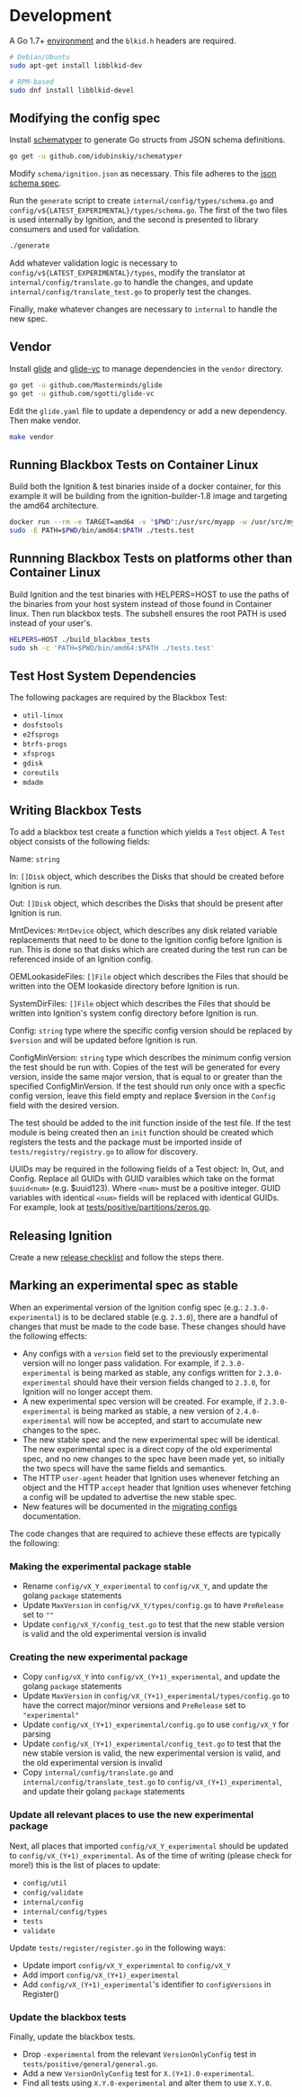 # Development

A Go 1.7+ [environment](https://golang.org/doc/install) and the `blkid.h` headers are required.

```sh
# Debian/Ubuntu
sudo apt-get install libblkid-dev

# RPM-based
sudo dnf install libblkid-devel
```

## Modifying the config spec

Install [schematyper](https://github.com/idubinskiy/schematyper) to generate Go structs from JSON schema definitions.

```sh
go get -u github.com/idubinskiy/schematyper
```

Modify `schema/ignition.json` as necessary. This file adheres to the [json schema spec](http://json-schema.org/).

Run the `generate` script to create `internal/config/types/schema.go` and `config/v${LATEST_EXPERIMENTAL}/types/schema.go`. The first of the two files is used internally by Ignition, and the second is presented to library consumers and used for validation.

```sh
./generate
```

Add whatever validation logic is necessary to `config/v${LATEST_EXPERIMENTAL}/types`, modify the translator at `internal/config/translate.go` to handle the changes, and update `internal/config/translate_test.go` to properly test the changes.

Finally, make whatever changes are necessary to `internal` to handle the new spec.

## Vendor

Install [glide](https://github.com/Masterminds/glide) and [glide-vc](https://github.com/sgotti/glide-vc) to manage dependencies in the `vendor` directory.

```sh
go get -u github.com/Masterminds/glide
go get -u github.com/sgotti/glide-vc
```

Edit the `glide.yaml` file to update a dependency or add a new dependency. Then make vendor.

```sh
make vendor
```

## Running Blackbox Tests on Container Linux

Build both the Ignition & test binaries inside of a docker container, for this example it will be building from the ignition-builder-1.8 image and targeting the amd64 architecture.

```sh
docker run --rm -e TARGET=amd64 -v "$PWD":/usr/src/myapp -w /usr/src/myapp quay.io/coreos/ignition-builder-1.8 ./build_blackbox_tests
sudo -E PATH=$PWD/bin/amd64:$PATH ./tests.test
```

## Runnning Blackbox Tests on platforms other than Container Linux

Build Ignition and the test binaries with HELPERS=HOST to use the paths of the binaries from your host system instead of those found in Container linux. Then run blackbox tests. The subshell ensures the root PATH is used instead of your user's.

```sh
HELPERS=HOST ./build_blackbox_tests
sudo sh -c 'PATH=$PWD/bin/amd64:$PATH ./tests.test'
```

## Test Host System Dependencies

The following packages are required by the Blackbox Test:

* `util-linux`
* `dosfstools`
* `e2fsprogs`
* `btrfs-progs`
* `xfsprogs`
* `gdisk`
* `coreutils`
* `mdadm`

## Writing Blackbox Tests

To add a blackbox test create a function which yields a `Test` object. A `Test` object consists of the following fields:

Name: `string`

In: `[]Disk` object, which describes the Disks that should be created before Ignition is run.

Out: `[]Disk` object, which describes the Disks that should be present after Ignition is run.

MntDevices: `MntDevice` object, which describes any disk related variable replacements that need to be done to the Ignition config before Ignition is run. This is done so that disks which are created during the test run can be referenced inside of an Ignition config.

OEMLookasideFiles: `[]File` object which describes the Files that should be written into the OEM lookaside directory before Ignition is run.

SystemDirFiles: `[]File` object which describes the Files that should be written into Ignition's system config directory before Ignition is run.

Config: `string` type where the specific config version should be replaced by `$version` and will be updated before Ignition is run.

ConfigMinVersion: `string` type which describes the minimum config version the test should be run with. Copies of the test will be generated for every version, inside the same major version, that is equal to or greater than the specified ConfigMinVersion. If the test should run only once with a specfic config version, leave this field empty and replace $version in the `Config` field with the desired version.

The test should be added to the init function inside of the test file. If the test module is being created then an `init` function should be created which registers the tests and the package must be imported inside of `tests/registry/registry.go` to allow for discovery.

UUIDs may be required in the following fields of a Test object: In, Out, and Config. Replace all GUIDs with GUID varaibles which take on the format `$uuid<num>` (e.g. $uuid123). Where `<num>` must be a positive integer. GUID variables with identical `<num>` fields will be replaced with identical GUIDs. For example, look at [tests/positive/partitions/zeros.go](https://github.com/coreos/ignition/blob/master/tests/positive/partitions/zeros.go).

## Releasing Ignition

Create a new [release checklist](https://github.com/coreos/ignition/issues/new?template=release-checklist.md) and follow the steps there.

## Marking an experimental spec as stable

When an experimental version of the Ignition config spec (e.g.: `2.3.0-experimental`) is to be declared stable (e.g. `2.3.0`), there are a handful of changes that must be made to the code base. These changes should have the following effects:

- Any configs with a `version` field set to the previously experimental version will no longer pass validation. For example, if `2.3.0-experimental` is being marked as stable, any configs written for `2.3.0-experimental` should have their version fields changed to `2.3.0`, for Ignition will no longer accept them.
- A new experimental spec version will be created. For example, if `2.3.0-experimental` is being marked as stable, a new version of `2.4.0-experimental` will now be accepted, and start to accumulate new changes to the spec.
- The new stable spec and the new experimental spec will be identical. The new experimental spec is a direct copy of the old experimental spec, and no new changes to the spec have been made yet, so initially the two specs will have the same fields and semantics.
- The HTTP `user-agent` header that Ignition uses whenever fetching an object and the HTTP `accept` header that Ignition uses whenever fetching a config will be updated to advertise the new stable spec.
- New features will be documented in the [migrating configs](doc/migrating-configs.md) documentation.

The code changes that are required to achieve these effects are typically the following:

### Making the experimental package stable

- Rename `config/vX_Y_experimental` to `config/vX_Y`, and update the golang `package` statements
- Update `MaxVersion` in `config/vX_Y/types/config.go` to have `PreRelease` set to `""`
- Update `config/vX_Y/config_test.go` to test that the new stable version is valid and the old experimental version is invalid

### Creating the new experimental package

- Copy `config/vX_Y` into `config/vX_(Y+1)_experimental`, and update the golang `package` statements
- Update `MaxVersion` in `config/vX_(Y+1)_experimental/types/config.go` to have the correct major/minor versions and `PreRelease` set to `"experimental"`
- Update `config/vX_(Y+1)_experimental/config.go` to use `config/vX_Y` for parsing
- Update `config/vX_(Y+1)_experimental/config_test.go` to test that the new stable version is valid, the new experimental version is valid, and the old experimental version is invalid
- Copy `internal/config/translate.go` and `internal/config/translate_test.go` to `config/vX_(Y+1)_experimental`, and update their golang `package` statements

### Update all relevant places to use the new experimental package

Next, all places that imported `config/vX_Y_experimental` should be updated to `config/vX_(Y+1)_experimental`. As of the time of writing (please check for more!) this is the list of places to update:

- `config/util`
- `config/validate`
- `internal/config`
- `internal/config/types`
- `tests`
- `validate`

Update `tests/register/register.go` in the following ways:

- Update import `config/vX_Y_experimental` to `config/vX_Y`
- Add import `config/vX_(Y+1)_experimental`
- Add `config/vX_(Y+1)_experimental`'s identifier to `configVersions` in Register()

### Update the blackbox tests

Finally, update the blackbox tests.

- Drop `-experimental` from the relevant `VersionOnlyConfig` test in `tests/positive/general/general.go`.
- Add a new `VersionOnlyConfig` test for `X.(Y+1).0-experimental`.
- Find all tests using `X.Y.0-experimental` and alter them to use `X.Y.0`.

